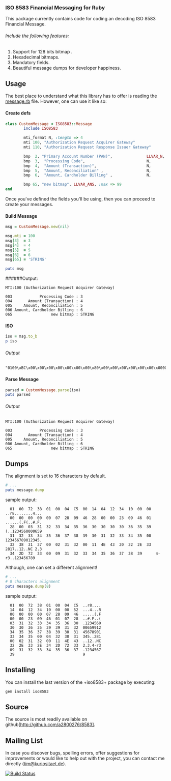 ### ISO 8583 Financial Messaging for Ruby

This package currently contains code for coding an decoding ISO 8583
Financial Message.

###### Include the following features:

  1. Support for 128 bits bitmap .
  2. Hexadecimal bitmaps.
  3. Mandatory fields.
  4. Beautiful message dumps for developer happiness.

## Usage

The best place to understand what this library has to offer is reading the
[message.rb](https://github.com/MaG21/8583/blob/master/lib/iso8583/message.rb)
file. However, one can use it like so:

#### Create defs
```ruby
class CustomMessage < ISO8583::Message
        include ISO8583

        mti_format N, :length => 4
        mti 100, "Authorization Request Acquirer Gateway"
        mti 110, "Authorization Request Response Issuer Gateway"

        bmp  2, "Primary Account Number (PAN)",               LLVAR_N,   :max    => 19
        bmp  3,  "Processing Code",                           N,         :length =>  6
        bmp  4,  "Amount (Transaction)",                      N,         :length => 12
        bmp  5,  "Amount, Reconciliation" ,                   N,         :length => 12
        bmp  6,  "Amount, Cardholder Billing" ,               N,         :length => 12

        bmp 65, "new bitmap", LLVAR_ANS, :max => 99
end
```

Once you've defined the fields you'll be using, then you can proceed to create
your messages.

#### Build Message
```ruby
msg = CustomMessage.new(nil)

msg.mti = 100
msg[3]  = 3
msg[4]  = 4
msg[5]  = 5
msg[6]  = 6
msg[65] = 'STRING'

puts msg
```
######Output:

```text
MTI:100 (Authorization Request Acquirer Gateway)

003            Processing Code : 3
004       Amount (Transaction) : 4
005     Amount, Reconciliation : 5
006 Amount, Cardholder Billing : 6
065                 new bitmap : STRING
```

#### ISO
```ruby
iso = msg.to_b
p iso
```

###### Output
```text
"0100\xBC\x00\x00\x00\x00\x00\x00\x00\x80\x00\x00\x00\x00\x00\x00\x0000000300000000000400000000000500000000000606STRING"
```

#### Parse Message
```ruby
parsed = CustomMessage.parse(iso)
puts parsed
```
###### Output

```text
MTI:100 (Authorization Request Acquirer Gateway)

003            Processing Code : 3
004       Amount (Transaction) : 4
005     Amount, Reconciliation : 5
006 Amount, Cardholder Billing : 6
065                 new bitmap : STRING
```

## Dumps

The alignment is set to 16 characters by default.

```ruby
# ...
puts message.dump
```
sample output:

```text
  01  00  72  38  01  00  04  C5  00  14  04  12  34  10  00  00  ..r8........4...
  00  00  00  00  00  07  28  09  46  28  00  00  23  09  46  01  ......(.F(..#.F.
  28  00  03  31  32  33  34  35  36  30  30  30  30  36  35  39  (..1234560000659
  31  32  33  34  35  36  37  38  39  30  31  32  33  34  35  00  123456789012345.
  32  38  31  37  00  02  31  32  00  11  4E  43  20  32  2E  33  2817..12..NC 2.3
  34  2D  72  33  00  09  31  32  33  34  35  36  37  38  39      4-r3..123456789
```
  
Although, one can set a different alignment!

```ruby
# ...
# 8 characters alignment
puts message.dump(8)
```
sample output:

```text
  01  00  72  38  01  00  04  C5  ..r8....
  14  04  12  34  10  00  00  52  ...4...R
  00  00  00  00  07  28  09  46  .....(.F
  00  00  23  09  46  01  07  28  ..#.F..(
  03  31  32  33  34  35  36  30  .1234560
  30  30  36  35  39  39  31  32  00659912
  34  35  36  37  38  39  30  31  45678901
  33  34  35  00  04  32  38  31  345..281
  00  02  31  32  00  11  4E  43  ..12..NC
  32  2E  33  2E  34  2D  72  33  2.3.4-r3
  09  31  32  33  34  35  36  37  .1234567
  39                              9
```

## Installing

You can install the last version of the +iso8583+ package by executing:

	gem install iso8583 

## Source

The source is most readily available on github[http://github.com/a2800276/8583].

## Mailing List

In case you discover bugs, spelling errors, offer suggestions for
improvements or would like to help out with the project, you can contact
me directly (tim@kuriositaet.de).

[![Build Status](https://travis-ci.org/a2800276/8583.svg?branch=master)](https://travis-ci.org/a2800276/8583)
